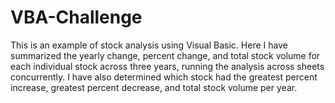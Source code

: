 # VBA-Challenge

This is an example of stock analysis using Visual Basic. Here I have summarized the yearly change, percent change, and total stock volume for each individual stock across three years, running the analysis across sheets concurrently. I have also determined which stock had the greatest percent increase, greatest percent decrease, and total stock volume per year.
